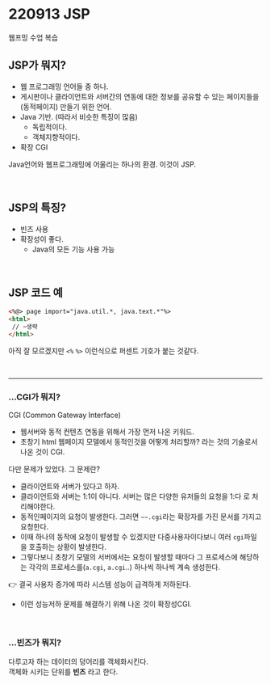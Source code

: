 # 220913 JSP
웹프밍 수업 복습

## JSP가 뭐지?
* 웹 프로그래밍 언어들 중 하나.
* 게시판이나 클라이언트와 서버간의 연동에 대한 정보를 공유할 수 있는 페이지들을(동적페이지) 만들기 위한 언어.
* Java 기반. (따라서 비슷한 특징이 많음)
    * 독립적이다.
    * 객체지향적이다.
* 확장 CGI


Java언어와 웹프로그래밍에 어울리는 하나의 환경. 이것이 JSP.


<br/>

## JSP의 특징?
* 빈즈 사용
* 확장성이 좋다.
    * Java의 모든 기능 사용 가능


<br/>

## JSP 코드 예
```html
<%@> page import="java.util.*, java.text.*"%>
<html>
 // ~생략
</html>
```
아직 잘 모르겠지만 `<%` `%>` 이런식으로 퍼센트 기호가 붙는 것같다.


<br/>

---
### ...CGI가 뭐지?
CGI (Common Gateway Interface)
* 웹서버와 동적 컨텐츠 연동을 위해서 가장 먼저 나온 키워드.
* 초창기 html 웹페이지 모델에서 동적인것을 어떻게 처리할까? 라는 것의 기술로서 나온 것이 CGI.

다만 문제가 있었다. 그 문제란?
* 클라이언트와 서버가 있다고 하자.
* 클라이언트와 서버는 1:1이 아니다. 서버는 많은 다양한 유저들의 요청을 1:다 로 처리해야한다. 
* 동적인페이지의 요청이 발생한다. 그러면 `~~.cgi`라는 확장자를 가진 문서를 가지고 요청한다.
* 이때 하나의 동작에 요청이 발생할 수 있겠지만 다중사용자이다보니 여러 `cgi`파일을 호출하는 상황이 발생한다. 
* 그렇다보니 초창기 모델의 서버에서는 요청이 발생할 때마다 그 프로세스에 해당하는 각각의 프로세스를(`a.cgi`, `a.cgi`..) 하나씩 하나씩 계속 생성한다.

👉 결국 사용자 증가에 따라 시스템 성능이 급격하게 저하된다.


* 이런 성능저하 문제를 해결하기 위해 나온 것이 확장성CGI.

<br/>

### ...빈즈가 뭐지?
다루고자 하는 데이터의 덩어리를 객체화시킨다.  
객체화 시키는 단위를 **빈즈** 라고 한다.
